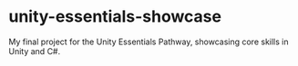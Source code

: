 # unity-essentials-showcase
My final project for the Unity Essentials Pathway, showcasing core skills in Unity and C#.
